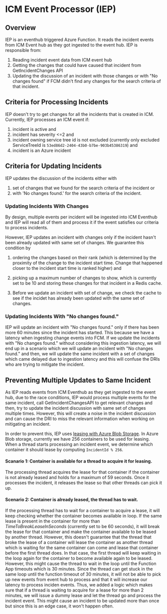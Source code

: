 # ICM Event Processor (IEP)

## Overview
IEP is an eventhub triggered Azure Function. It reads the incident events from ICM Event hub as they got ingested to the event hub. IEP is responsible from: 
1) Reading incident event data from ICM event hub
2) Getting the changes that could have caused that incident from GetIncidentChanges API
3) Updating the discussion of an incident with those changes or with "No changes found" if FCM didn't find any changes for the search criteria of that incident.

## Criteria for Processing Incidents
IEP doesn't try to get changes for all the incidents that is created in ICM. Currently, IEP processes an ICM event if:

1) incident is active and
2) incident has severity <=2 and
3) incident owning service tree id is not excluded (currently only excluded ServiceTreeId is `53ed86d2-2404-43b0-b7be-903b45386319`) and 
4) incident is an Azure incident

## Criteria for Updating Incidents
IEP updates the discussion of the incidents either with 
1) set of changes that we found for the search criteria of the incident or 
2) with 'No changes found.' for the search criteria of the incident. 

### Updating Incidents With Changes
By design, multiple events per incident will be ingested into ICM Eventhub and IEP will read all of them and process it if the event satisfies our criteria to process incidents. 

However, IEP updates an incident with changes only if the incident hasn't been already updated with same set of changes. We guarantee this condition by 
1) ordering the changes based on their rank (which is determined by the proximity of the change to the incident start time. Change that happened closer to the incident start time is ranked higher) and 

2) picking up a maximum number of changes to show, which is currently set to be 10 and storing these changes for that incident in a Redis cache.

3) Before we update an incident with set of change, we check the cache to see if the incidet has already been updated with the same set of changes.


### Updating Incidents With "No changes found."
IEP will update an incident with "No changes found." only if there has been more 60 minutes since the incident has started. This because we have a latency when ingesting change events into FCM. If we update the incidents with "No changes found." without considering this ingestion latency, we will end up in a scenario which we will update an incident with "No changes found." and then, we will update the same incident with a set of changes which came delayed due to ingestion latency and this will confuse the DRIs who are trying to mitigate the incident.



## Preventing Multiple Updates to Same Incident
As IEP reads events from ICM Eventhub as they get ingested to the event hub, due to the race conditions, IEP would process multiple events for the same incident, call GetIncidentChangesAPI to get relevant changes and then, try to update the incident discussion with same set of changes multiple times. However, this will create a noise in the incident discussion and can cause the DRI to miss the relevant information when working on mitigating an incident.

In order to prevent this, IEP uses [leasing with Azure Blob Storage](https://learn.microsoft.com/en-us/azure/storage/blobs/storage-blob-lease). In Azure Blob storage, currently we have 256 containers to be used for leasing. When a thread starts processing an incident event, we determine which container it should lease by computing `IncidentId % 256`. 

#### **Scanario 1: Container is available for a thread to acquire it for leasing.**
The processing thread acquires the lease for that container if the container is not already leased and holds for a maximum of 59 seconds. Once it processes the incident, it releases the lease so that other threads can pick it up. 

#### **Scenario 2: Container is already leased, the thread has to wait.**
If the processing thread has to wait for a container to acquire a lease, it will keep checking whether the container becomes available in loop. If the same lease is present in the container for more than *TimeToBreakLeaseInSeconds* (currently set to be 60 seconds), it will break the lease for that container and make the container available to be leased by another thread. However, this doesn't guarantee that the thread that broke the lease of a container will lease the container as another thread which is waiting for the same container can come and lease that container before the first thread does. In that case, the first thread will keep waiting in the loop again for the container to become available again to be leased. However, this might cause the thread to wait in the loop until the Function App timeouts which is 30 minutes. Since the thread can get stuck in the same loop until the function timeout of 30 minutes, it will not be able to pick up new events from event hub to process and that it will increase our latency to process inciden events. Thus, we added a logic which makes sure that if a thread is waiting to acquire for a lease for more than 2 minutes, we will issue a dummy lease and let the thread go and process the incident event. This might cause an incident to be updated more than once but since this is an edge case, it won't happen often.